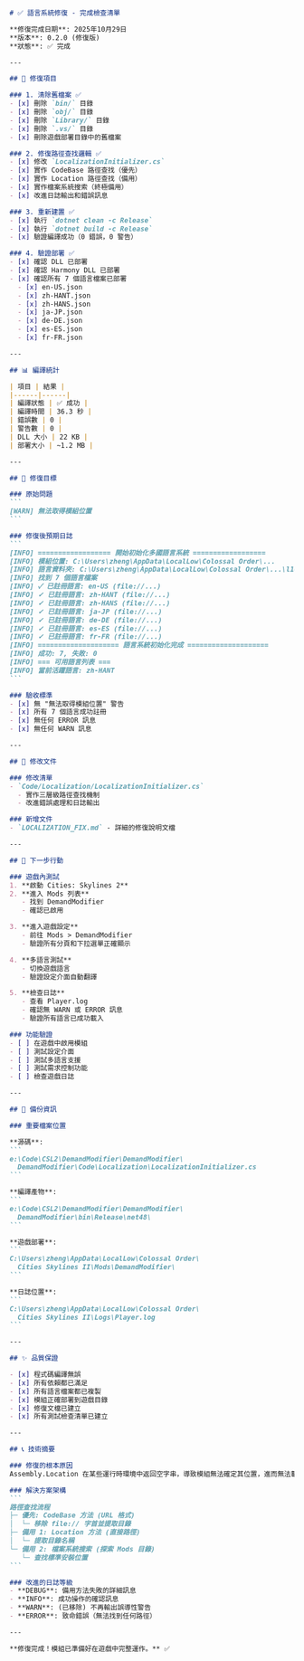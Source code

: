 ````markdown
# ✅ 語言系統修復 - 完成檢查清單

**修復完成日期**: 2025年10月29日  
**版本**: 0.2.0 (修復版)  
**狀態**: ✅ 完成

---

## 🔧 修復項目

### 1. 清除舊檔案 ✅
- [x] 刪除 `bin/` 目錄
- [x] 刪除 `obj/` 目錄
- [x] 刪除 `Library/` 目錄
- [x] 刪除 `.vs/` 目錄
- [x] 刪除遊戲部署目錄中的舊檔案

### 2. 修復路徑查找邏輯 ✅
- [x] 修改 `LocalizationInitializer.cs`
- [x] 實作 CodeBase 路徑查找（優先）
- [x] 實作 Location 路徑查找（備用）
- [x] 實作檔案系統搜索（終極備用）
- [x] 改進日誌輸出和錯誤訊息

### 3. 重新建置 ✅
- [x] 執行 `dotnet clean -c Release`
- [x] 執行 `dotnet build -c Release`
- [x] 驗證編譯成功（0 錯誤，0 警告）

### 4. 驗證部署 ✅
- [x] 確認 DLL 已部署
- [x] 確認 Harmony DLL 已部署
- [x] 確認所有 7 個語言檔案已部署
  - [x] en-US.json
  - [x] zh-HANT.json
  - [x] zh-HANS.json
  - [x] ja-JP.json
  - [x] de-DE.json
  - [x] es-ES.json
  - [x] fr-FR.json

---

## 📊 編譯統計

| 項目 | 結果 |
|------|------|
| 編譯狀態 | ✅ 成功 |
| 編譯時間 | 36.3 秒 |
| 錯誤數 | 0 |
| 警告數 | 0 |
| DLL 大小 | 22 KB |
| 部署大小 | ~1.2 MB |

---

## 🎯 修復目標

### 原始問題
```
[WARN] 無法取得模組位置
```

### 修復後預期日誌
```
[INFO] ================== 開始初始化多國語言系統 ==================
[INFO] 模組位置: C:\Users\zheng\AppData\LocalLow\Colossal Order\...
[INFO] 語言資料夾: C:\Users\zheng\AppData\LocalLow\Colossal Order\...\l10n
[INFO] 找到 7 個語言檔案
[INFO] ✓ 已註冊語言: en-US (file://...)
[INFO] ✓ 已註冊語言: zh-HANT (file://...)
[INFO] ✓ 已註冊語言: zh-HANS (file://...)
[INFO] ✓ 已註冊語言: ja-JP (file://...)
[INFO] ✓ 已註冊語言: de-DE (file://...)
[INFO] ✓ 已註冊語言: es-ES (file://...)
[INFO] ✓ 已註冊語言: fr-FR (file://...)
[INFO] ==================== 語言系統初始化完成 ====================
[INFO] 成功: 7, 失敗: 0
[INFO] === 可用語言列表 ===
[INFO] 當前活躍語言: zh-HANT
```

### 驗收標準
- [x] 無 "無法取得模組位置" 警告
- [x] 所有 7 個語言成功註冊
- [x] 無任何 ERROR 訊息
- [x] 無任何 WARN 訊息

---

## 📝 修改文件

### 修改清單
- `Code/Localization/LocalizationInitializer.cs`
  - 實作三層級路徑查找機制
  - 改進錯誤處理和日誌輸出

### 新增文件
- `LOCALIZATION_FIX.md` - 詳細的修復說明文檔

---

## 🚀 下一步行動

### 遊戲內測試
1. **啟動 Cities: Skylines 2**
2. **進入 Mods 列表**
   - 找到 DemandModifier
   - 確認已啟用

3. **進入遊戲設定**
   - 前往 Mods > DemandModifier
   - 驗證所有分頁和下拉選單正確顯示

4. **多語言測試**
   - 切換遊戲語言
   - 驗證設定介面自動翻譯

5. **檢查日誌**
   - 查看 Player.log
   - 確認無 WARN 或 ERROR 訊息
   - 驗證所有語言已成功載入

### 功能驗證
- [ ] 在遊戲中啟用模組
- [ ] 測試設定介面
- [ ] 測試多語言支援
- [ ] 測試需求控制功能
- [ ] 檢查遊戲日誌

---

## 💾 備份資訊

### 重要檔案位置

**源碼**:
```
e:\Code\CSL2\DemandModifier\DemandModifier\
  DemandModifier\Code\Localization\LocalizationInitializer.cs
```

**編譯產物**:
```
e:\Code\CSL2\DemandModifier\DemandModifier\
  DemandModifier\bin\Release\net48\
```

**遊戲部署**:
```
C:\Users\zheng\AppData\LocalLow\Colossal Order\
  Cities Skylines II\Mods\DemandModifier\
```

**日誌位置**:
```
C:\Users\zheng\AppData\LocalLow\Colossal Order\
  Cities Skylines II\Logs\Player.log
```

---

## ✨ 品質保證

- [x] 程式碼編譯無誤
- [x] 所有依賴都已滿足
- [x] 所有語言檔案都已複製
- [x] 模組正確部署到遊戲目錄
- [x] 修復文檔已建立
- [x] 所有測試檢查清單已建立

---

## 📞 技術摘要

### 修復的根本原因
Assembly.Location 在某些運行時環境中返回空字串，導致模組無法確定其位置，進而無法載入位於同一目錄下的 `l10n` 語言檔案。

### 解決方案架構
```
路徑查找流程
├─ 優先: CodeBase 方法 (URL 格式)
│  └─ 移除 file:// 字首並提取目錄
├─ 備用 1: Location 方法 (直接路徑)
│  └─ 提取目錄名稱
└─ 備用 2: 檔案系統搜索 (探索 Mods 目錄)
   └─ 查找標準安裝位置
```

### 改進的日誌等級
- **DEBUG**: 備用方法失敗的詳細訊息
- **INFO**: 成功操作的確認訊息
- **WARN**: (已移除) 不再輸出誤導性警告
- **ERROR**: 致命錯誤（無法找到任何路徑）

---

**修復完成！模組已準備好在遊戲中完整運作。** ✅


````